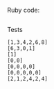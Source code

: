 
Ruby code:
```Ruby
```

Tests
```
[1,3,4,2,6,8]
[6,3,0,1]
[1]
[0,0]
[0,0,0,0]
[0,0,0,0,0]
[2,1,2,4,2,4]
```
